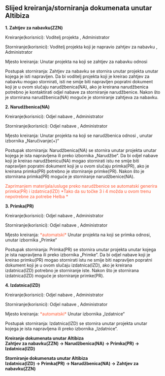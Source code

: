 ## Slijed kreiranja/storniranja dokumenata unutar Altibiza


**1. Zahtjev za nabavku(ZZN)**  

Kreiranje(korisnici): Voditelj projekta , Administrator  

Storniranje(korisnici): Voditelj projekta koji je napravio zahtjev za nabavku , Administrator  

Mjesto kreiranja: Unutar projekta na koji se zahtjev za nabavku odnosi  

Postupak storniranja: Zahtjev za nabavku se stornira unutar projekta unutar kojega je isti napravljen. Da bi voditelj projekta koji je kreirao zahtjev za nabavku mogao stornirati, isti ne smije biti napravljen popratni dokument koji je u ovom slučaju narudžbenica(NA), ako je kreirana narudžbenica potrebno je kontaktirati odjel nabave za storniranje narudžbenice. Nakon što je stornirana narudžbenica(NA) moguće je storniranje zahtjeva za nabavku.

**2. Narudžbenica(NA)**  

Kreiranje(korisnici): Odjel nabave , Administrator  

Storniranje(korisnici): Odjel nabave , Administrator  

Mjesto kreiranja: Unutar projekta na koji se narudžbenica odnosi , unutar izbornika „Naručivanje(+)“

Postupak storniranja: Narudžbenica(NA) se stornira unutar projekta unutar kojega je ista napravljena ili preko izbornika „Narudžbe“. Da bi odjel nabave koji je kreirao narudžbenicu(NA) mogao stornirati istu ne smije biti napravljen popratni dokument koji je u ovom slučaju primka(PR), ako je kreirana primka(PR) potrebno je storniranje primke(PR). Nakon što je stornirana primka(PR) moguće je storniranje narudžbenice(NA).

<span style="color:#ff5630">Zaprimanjem materijala/usluge preko narudžbenice se automatski generira primka(PR) i izdatnica(IZD)
*Tako da su točke 3 i 4 možda u ovom trenu nepotrebne za potrebe Helba *</span>

**3. Primka(PR)**  

Kreiranje(korisnici): Odjel nabave , Administrator  

Storniranje(korisnici): Odjel nabave , Administrator  

Mjesto kreiranja: <span style="color:#ff5630">\*automatski\*</span> Unutar projekta na koji se primka odnosi, unutar izbornika „Primke“

Postupak storniranja: Primka(PR) se stornira unutar projekta unutar kojega je ista napravljena ili preko izbornika „Primke“. Da bi odjel nabave koji je kreirao primku(PR) mogao stornirati istu ne smije biti napravljen popratni dokument koji je u ovom slučaju izdatnica(IZD), ako je kreirana izdatnica(IZD) potrebno je storniranje iste. Nakon što je stornirana izdatnica(IZD) moguće je storniranje primke(PR).

**4. Izdatnica(IZD)**  

Kreiranje(korisnici): Odjel nabave , Administrator  

Storniranje(korisnici): Odjel nabave , Administrator  

Mjesto kreiranja: <span style="color:#ff5630">\*automatski\*</span> Unutar izbornika „Izdatnice“  

Postupak storniranja: Izdatnica(IZD) se stornira unutar projekta unutar kojega je ista napravljena ili preko izbornika „Izdatnice“.  

  
**Kreiranje dokumenata unutar Altibiza**  
**Zahtjev za nabavku(ZZN) → Narudžbenica(NA) → Primka(PR) → Izdatnica(IZD)**  


**Storniranje dokumenata unutar Altibiza**  
**Izdatnica(IZD) → Primka(PR) → Narudžbenica(NA) → Zahtjev za nabavku(ZZN)**  

